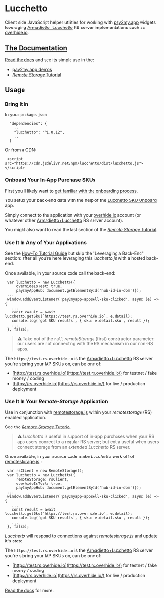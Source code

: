 # Lucchetto

Client side JavaScript helper utilities for working with [pay2my.app](https://pay2my.app) widgets leveraging [Armadietto+Lucchetto](https://github.com/overhide/armadietto/tree/master/lucchetto) RS server implementations such as [overhide.io](https://overhide.io#baas).



## [The Documentation](https://overhide.github.io/lucchetto/docs/lucchetto.js-rendered-docs/index.html)

[Read the docs](https://overhide.github.io/lucchetto/docs/lucchetto.js-rendered-docs/index.html) and see its simple use in the:

- [pay2my.app demos](https://www.npmjs.com/package/pay2my.app/v/latest#demos)
- [*Remote Storage* Tutorial](https://github.com/overhide/remotestorage-tutorial) 



## Usage

### Bring It In

In your `package.json`:

```
  "dependencies": {
    ..
    "lucchetto": "^1.0.12",
    ..
  }
```



Or from a CDN:

```
 <script src="https://cdn.jsdelivr.net/npm/lucchetto/dist/lucchetto.js"></script>
```



### Onboard Your In-App Purchase SKUs

First you'll likely want to [get familiar with the onboarding process](https://github.com/overhide/armadietto/tree/master/lucchetto#onboard-to-us-dollars-ledger--as-the-dev-receiving-).

You setup your back-end data with the help of the [Lucchetto SKU Onboard](https://overhide.github.io/armadietto/lucchetto/onboard.html#) app.

Simply connect to the application with your [overhide.io](https://overhide.io#baas) account (or whatever other [Armadietto+Lucchetto](https://github.com/overhide/armadietto/tree/master/lucchetto) RS server account).

You might also want to read the last section of the [*Remote Storage* Tutorial](https://github.com/overhide/remotestorage-tutorial).



### Use It In Any of Your Applications

See the [How-To Tutorial Guide](https://github.com/overhide/pay2my.app/blob/master/howto/intro/README.md) but skip the "Leveraging a Back-End" section:  after all you're here leveraging this *lucchetto.js* with a hosted back-end.

Once available, in your source code call the back-end:

``` 
 var lucchetto = new Lucchetto({
     overhideIsTest: true, 
     pay2myAppHub: document.getElementById('hub-id-in-dom')});
 ...
 window.addEventListener('pay2myapp-appsell-sku-clicked', async (e) => { 
   ...
   const result = await lucchetto.getSku(`https://test.rs.overhide.io`, e.detail);
   console.log(`got SKU results`, { sku: e.detail.sku , result });
   ...
 }, false);
```



> ⚠ Take not of the `null` *remoteStorage* (first) constructor parameter: our users are not connecting with the RS mechanism in our non-RS apps.



The `https://test.rs.overhide.io` is the [Armadietto+Lucchetto](https://github.com/overhide/armadietto/tree/master/lucchetto) RS server you're storing your IAP SKUs on, can be one of:

-  [https://test.rs.overhide.io](https://test.rs.overhide.io/) for testnet / fake money / coding
-  [https://rs.overhide.io](https://rs.overhide.io/) for live / production deployment



### Use It In Your *Remote-Storage* Application

Use in conjunction with [remotestorage.js](https://github.com/remotestorage/remotestorage.js) within your *remotestorage* (RS) enabled application.

See the [*Remote Storage* Tutorial](https://github.com/overhide/remotestorage-tutorial).

> ⚠ *Lucchetto* is useful in support of in-app purchases when your RS app users connect to a regular RS server; but extra useful when users connect storage from an *extended* *Lucchetto* RS server.



Once available, in your source code make *Lucchetto* work off of  [remotestorage.js](https://github.com/remotestorage/remotestorage.js) :

``` 
 var rsClient = new RemoteStorage();
 var lucchetto = new Lucchetto({
     remoteStorage: rsClient,
     overhideIsTest: true, 
     pay2myAppHub: document.getElementById('hub-id-in-dom')});
 ...
 window.addEventListener('pay2myapp-appsell-sku-clicked', async (e) => { 
   ...
   const result = await lucchetto.getSku(`https://test.rs.overhide.io`, e.detail);
   console.log(`got SKU results`, { sku: e.detail.sku , result });
   ...
 }, false);
```



*Lucchetto* will respond to connections against *remotestorage.js* and update it's state.  



The `https://test.rs.overhide.io` is the [Armadietto+Lucchetto](https://github.com/overhide/armadietto/tree/master/lucchetto) RS server you're storing your IAP SKUs on, can be one of:

-  [https://test.rs.overhide.io](https://test.rs.overhide.io/) for testnet / fake money / coding
-  [https://rs.overhide.io](https://rs.overhide.io/) for live / production deployment



[Read the docs](https://overhide.github.io/lucchetto/docs/lucchetto.js-rendered-docs/index.html) for more.